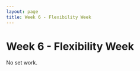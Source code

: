 ```yaml
---
layout: page
title: Week 6 - Flexibility Week
---
```


Week 6 - Flexibility Week 
=====================

No set work.
